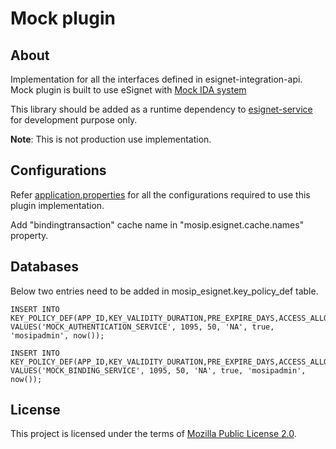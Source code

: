 # Mock plugin

## About

Implementation for all the interfaces defined in esignet-integration-api. Mock plugin is built to use eSignet with [Mock IDA system](https://github.com/mosip/esignet-mock-services/tree/master/mock-identity-system)

This library should be added as a runtime dependency to [esignet-service](https://github.com/mosip/esignet) for development purpose only.

**Note**: This is not production use implementation.

## Configurations

Refer [application.properties](src/main/resources/application.properties) for all the configurations required to use this plugin implementation.

Add "bindingtransaction" cache name in "mosip.esignet.cache.names" property.

## Databases
Below two entries need to be added in mosip_esignet.key_policy_def table.

```
INSERT INTO KEY_POLICY_DEF(APP_ID,KEY_VALIDITY_DURATION,PRE_EXPIRE_DAYS,ACCESS_ALLOWED,IS_ACTIVE,CR_BY,CR_DTIMES) VALUES('MOCK_AUTHENTICATION_SERVICE', 1095, 50, 'NA', true, 'mosipadmin', now());

INSERT INTO KEY_POLICY_DEF(APP_ID,KEY_VALIDITY_DURATION,PRE_EXPIRE_DAYS,ACCESS_ALLOWED,IS_ACTIVE,CR_BY,CR_DTIMES) VALUES('MOCK_BINDING_SERVICE', 1095, 50, 'NA', true, 'mosipadmin', now());
```

## License
This project is licensed under the terms of [Mozilla Public License 2.0](LICENSE).

